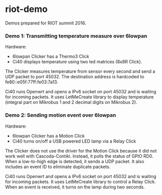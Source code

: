 # riot-demo
Demos prepared for RIOT summit 2016.

### Demo 1: Transmitting temperature measure over 6lowpan

Hardware:

  * 6lowpan Clicker has a Thermo3 Click
  * Ci40 displays temperature using two led matrices (8x8R Click).

The Clicker measures temperature from sensor every second and send a UDP packet to port 45032. The destination address is hardcoded to fe80::e05f:77ff:fe03:7a13.

Ci40 runs Openwrt and opens a IPv6 socket on port 45032 and is waiting for incoming packets. It uses LetMeCreate library to display temperature (integral part on Mikrobus 1 and 2 decimal digits on Mikrobus 2).


### Demo 2: Sending motion event over 6lowpan


Hardware:

  * 6lowpan Clicker has a Motion Click
  * Ci40 turns on/off a USB powered LED lamp via a Relay Click


The Clicker does not use the driver for the Motion Click because it did not work well with Cascoda-Contiki. Instead, it polls the status of GPIO RD0. When a low-to-high edge is detected, it sends a UDP packet. It also includes an event ID to eliminate duplicate packets.

Ci40 runs Openwrt and opens a IPv6 socket on port 45032 and is waiting for incoming packets. It uses LetMeCreate library to control a Relay Click. When an event is received, it turns on the lamp during two seconds.
